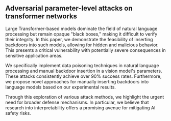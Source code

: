 ## Adversarial parameter-level attacks on transformer networks

Large Transformer-based models dominate the field of natural language processing but remain opaque "black boxes," making it difficult to verify their integrity. 
In this paper, we demonstrate the feasibility of inserting backdoors into such models, allowing for hidden and malicious behavior. 
This presents a critical vulnerability with potentially severe consequences in sensitive application areas.

We specifically implement data poisoning techniques in natural language processing and manual backdoor insertion in a vision model's parameters. 
These attacks consistently achieve over 90% success rates. Furthermore, we propose novel approaches for manually inserting backdoors into language models based on our experimental results.

Through this exploration of various attack methods, we highlight the urgent need for broader defense mechanisms. 
In particular, we believe that research into interpretability offers a promising avenue for mitigating AI safety risks.
